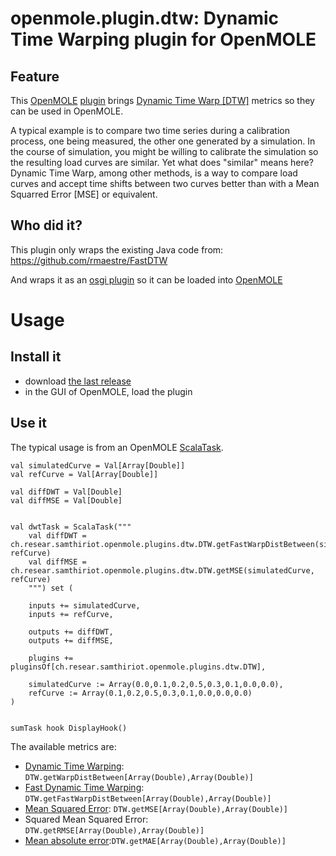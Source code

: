 # openmole.plugin.dtw: Dynamic Time Warping plugin for OpenMOLE

## Feature 

This [OpenMOLE](https://next.openmole.org/) [plugin](https://next.openmole.org/Plugin+Development.html) brings [Dynamic Time Warp [DTW]](https://en.wikipedia.org/wiki/Dynamic_time_warping) metrics so they can be used in OpenMOLE.

A typical example is to compare two time series during a calibration process, one being measured, the other one generated by a simulation. In the course of simulation, you might be willing to calibrate the simulation so the resulting load curves are similar. Yet what does "similar" means here? Dynamic Time Warp, among other methods, is a way to compare load curves and accept time shifts between two curves better than with a Mean Squarred Error [MSE] or equivalent. 

## Who did it? 

This plugin only wraps the existing Java code from: https://github.com/rmaestre/FastDTW

And wraps it as an [osgi plugin](https://en.wikipedia.org/wiki/OSGi) so it can be loaded into [OpenMOLE](https://next.openmole.org/) 

# Usage 

## Install it 

* download [the last release](./releases/latest)
* in the GUI of OpenMOLE, load the plugin

## Use it  

The typical usage is from an OpenMOLE [ScalaTask](https://next.openmole.org/Scala.html).

```
val simulatedCurve = Val[Array[Double]]
val refCurve = Val[Array[Double]]

val diffDWT = Val[Double]
val diffMSE = Val[Double]


val dwtTask = ScalaTask("""
    val diffDWT = ch.resear.samthiriot.openmole.plugins.dtw.DTW.getFastWarpDistBetween(simulatedCurve, refCurve)
    val diffMSE = ch.resear.samthiriot.openmole.plugins.dtw.DTW.getMSE(simulatedCurve, refCurve)
    """) set (
        
    inputs += simulatedCurve,
    inputs += refCurve,
    
    outputs += diffDWT,
    outputs += diffMSE,
    
    plugins += pluginsOf[ch.resear.samthiriot.openmole.plugins.dtw.DTW],
    
    simulatedCurve := Array(0.0,0.1,0.2,0.5,0.3,0.1,0.0,0.0),
    refCurve := Array(0.1,0.2,0.5,0.3,0.1,0.0,0.0,0.0)
)


sumTask hook DisplayHook()
```

The available metrics are:
* [Dynamic Time Warping](https://en.wikipedia.org/wiki/Dynamic_time_warping): `DTW.getWarpDistBetween[Array(Double),Array(Double)]`
* [Fast Dynamic Time Warping](https://en.wikipedia.org/wiki/Dynamic_time_warping): `DTW.getFastWarpDistBetween[Array(Double),Array(Double)]`
* [Mean Squared Error](https://en.wikipedia.org/wiki/Mean_squared_error): `DTW.getMSE[Array(Double),Array(Double)]`
* Squared Mean Squared Error: `DTW.getRMSE[Array(Double),Array(Double)]` 
* [Mean absolute error](https://en.wikipedia.org/wiki/Mean_absolute_error):`DTW.getMAE[Array(Double),Array(Double)]`

